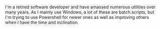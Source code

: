 I'm a retired software developer and have amassed numerous utilities over many years. As I mainly use Windows, a lot of these are batch scripts, but I'm trying to use Powershell for newer ones as well as improving others when I have the time and inclination.

<!---
obeliska/obeliska is a ✨ special ✨ repository because its `README.md` (this file) appears on your GitHub profile.
You can click the Preview link to take a look at your changes.
--->
